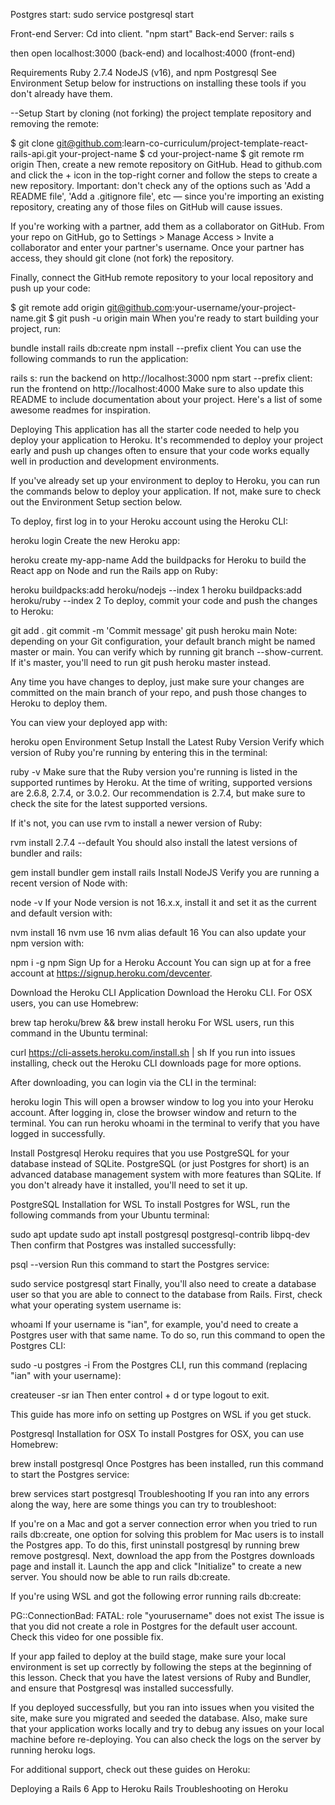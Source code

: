 Postgres start: sudo service postgresql start

Front-end Server: Cd into client. "npm start"
Back-end Server: rails s

then open localhost:3000 (back-end) and localhost:4000 (front-end)

Requirements
Ruby 2.7.4
NodeJS (v16), and npm
Postgresql
See Environment Setup below for instructions on installing these tools if you don't already have them.

--Setup
Start by cloning (not forking) the project template repository and removing the remote:

$ git clone git@github.com:learn-co-curriculum/project-template-react-rails-api.git your-project-name
$ cd your-project-name
$ git remote rm origin
Then, create a new remote repository on GitHub. Head to github.com and click the + icon in the top-right corner and follow the steps to create a new repository. Important: don't check any of the options such as 'Add a README file', 'Add a .gitignore file', etc — since you're importing an existing repository, creating any of those files on GitHub will cause issues.

If you're working with a partner, add them as a collaborator on GitHub. From your repo on GitHub, go to Settings > Manage Access > Invite a collaborator and enter your partner's username. Once your partner has access, they should git clone (not fork) the repository.

Finally, connect the GitHub remote repository to your local repository and push up your code:

$ git remote add origin git@github.com:your-username/your-project-name.git
$ git push -u origin main
When you're ready to start building your project, run:

bundle install
rails db:create
npm install --prefix client
You can use the following commands to run the application:

rails s: run the backend on http://localhost:3000
npm start --prefix client: run the frontend on http://localhost:4000
Make sure to also update this README to include documentation about your project. Here's a list of some awesome readmes for inspiration.

Deploying
This application has all the starter code needed to help you deploy your application to Heroku. It's recommended to deploy your project early and push up changes often to ensure that your code works equally well in production and development environments.

If you've already set up your environment to deploy to Heroku, you can run the commands below to deploy your application. If not, make sure to check out the Environment Setup section below.

To deploy, first log in to your Heroku account using the Heroku CLI:

heroku login
Create the new Heroku app:

heroku create my-app-name
Add the buildpacks for Heroku to build the React app on Node and run the Rails app on Ruby:

heroku buildpacks:add heroku/nodejs --index 1
heroku buildpacks:add heroku/ruby --index 2
To deploy, commit your code and push the changes to Heroku:

git add .
git commit -m 'Commit message'
git push heroku main
Note: depending on your Git configuration, your default branch might be named master or main. You can verify which by running git branch --show-current. If it's master, you'll need to run git push heroku master instead.

Any time you have changes to deploy, just make sure your changes are committed on the main branch of your repo, and push those changes to Heroku to deploy them.

You can view your deployed app with:

heroku open
Environment Setup
Install the Latest Ruby Version
Verify which version of Ruby you're running by entering this in the terminal:

ruby -v
Make sure that the Ruby version you're running is listed in the supported runtimes by Heroku. At the time of writing, supported versions are 2.6.8, 2.7.4, or 3.0.2. Our recommendation is 2.7.4, but make sure to check the site for the latest supported versions.

If it's not, you can use rvm to install a newer version of Ruby:

rvm install 2.7.4 --default
You should also install the latest versions of bundler and rails:

gem install bundler
gem install rails
Install NodeJS
Verify you are running a recent version of Node with:

node -v
If your Node version is not 16.x.x, install it and set it as the current and default version with:

nvm install 16
nvm use 16
nvm alias default 16
You can also update your npm version with:

npm i -g npm
Sign Up for a Heroku Account
You can sign up at for a free account at https://signup.heroku.com/devcenter.

Download the Heroku CLI Application
Download the Heroku CLI. For OSX users, you can use Homebrew:

brew tap heroku/brew && brew install heroku
For WSL users, run this command in the Ubuntu terminal:

curl https://cli-assets.heroku.com/install.sh | sh
If you run into issues installing, check out the Heroku CLI downloads page for more options.

After downloading, you can login via the CLI in the terminal:

heroku login
This will open a browser window to log you into your Heroku account. After logging in, close the browser window and return to the terminal. You can run heroku whoami in the terminal to verify that you have logged in successfully.

Install Postgresql
Heroku requires that you use PostgreSQL for your database instead of SQLite. PostgreSQL (or just Postgres for short) is an advanced database management system with more features than SQLite. If you don't already have it installed, you'll need to set it up.

PostgreSQL Installation for WSL
To install Postgres for WSL, run the following commands from your Ubuntu terminal:

sudo apt update
sudo apt install postgresql postgresql-contrib libpq-dev
Then confirm that Postgres was installed successfully:

psql --version
Run this command to start the Postgres service:

sudo service postgresql start
Finally, you'll also need to create a database user so that you are able to connect to the database from Rails. First, check what your operating system username is:

whoami
If your username is "ian", for example, you'd need to create a Postgres user with that same name. To do so, run this command to open the Postgres CLI:

sudo -u postgres -i
From the Postgres CLI, run this command (replacing "ian" with your username):

createuser -sr ian
Then enter control + d or type logout to exit.

This guide has more info on setting up Postgres on WSL if you get stuck.

Postgresql Installation for OSX
To install Postgres for OSX, you can use Homebrew:

brew install postgresql
Once Postgres has been installed, run this command to start the Postgres service:

brew services start postgresql
Troubleshooting
If you ran into any errors along the way, here are some things you can try to troubleshoot:

If you're on a Mac and got a server connection error when you tried to run rails db:create, one option for solving this problem for Mac users is to install the Postgres app. To do this, first uninstall postgresql by running brew remove postgresql. Next, download the app from the Postgres downloads page and install it. Launch the app and click "Initialize" to create a new server. You should now be able to run rails db:create.

If you're using WSL and got the following error running rails db:create:

PG::ConnectionBad: FATAL:  role "yourusername" does not exist
The issue is that you did not create a role in Postgres for the default user account. Check this video for one possible fix.

If your app failed to deploy at the build stage, make sure your local environment is set up correctly by following the steps at the beginning of this lesson. Check that you have the latest versions of Ruby and Bundler, and ensure that Postgresql was installed successfully.

If you deployed successfully, but you ran into issues when you visited the site, make sure you migrated and seeded the database. Also, make sure that your application works locally and try to debug any issues on your local machine before re-deploying. You can also check the logs on the server by running heroku logs.

For additional support, check out these guides on Heroku:

Deploying a Rails 6 App to Heroku
Rails Troubleshooting on Heroku